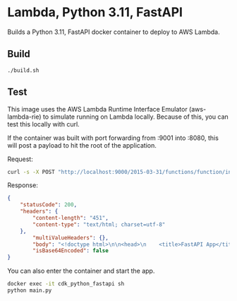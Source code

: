 # Lambda, Python 3.11, FastAPI

Builds a Python 3.11, FastAPI docker container to deploy to AWS Lambda.

## Build

```
./build.sh
```

## Test

This image uses the AWS Lambda Runtime Interface Emulator (aws-lambda-rie) to simulate running on Lambda locally.  Because of this, you can test this locally with curl.

If the container was built with port forwarding from :9001 into :8080, this will post a payload to hit the root of the application.

Request:

```zsh
curl -s -X POST "http://localhost:9000/2015-03-31/functions/function/invocations" -d @tests/test_index.json
```

Response:

```json
{
    "statusCode": 200,
    "headers": {
        "content-length": "451",
        "content-type": "text/html; charset=utf-8"
    },
        "multiValueHeaders": {},
        "body": "<!doctype html>\n\n<head>\n    <title>FastAPI App</title>\n    <meta name=\"description\" content=\"A FastAPI App\">\n    <meta name=\"keywords\" content=\"cdk python web fastapi\">\n</head>\n<html>\n\n<body>\n    <p>CDK Python Web Apps - FastAPI</p>\n    <p><a href=\"docs\">Documentation (OpenAPI/Swagger)</a></p>\n    <p><a href=\"redoc\">Documentation (ReDoc)</a></p>\n    <p><a href=\"example1\">Example 1</a></p>\n    <p><a href=\"settings\">Settings</a></p>\n</body>\n\n</html>",
        "isBase64Encoded": false
}
```

You can also enter the container and start the app.

```zsh
docker exec -it cdk_python_fastapi sh
python main.py
```
